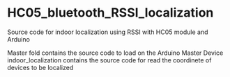 # HC05_bluetooth_RSSI_localization
Source code for indoor localization using RSSI with HC05 module and Arduino

Master fold contains the source code to load on the Arduino Master Device
indoor_localization contains the source code for read the coordinete of devices to be localized 

